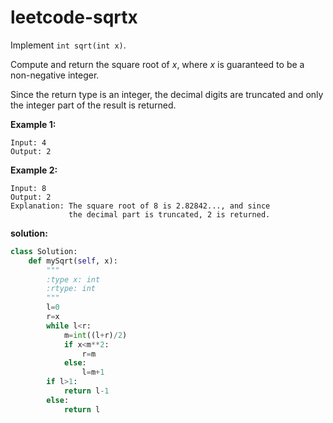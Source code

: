 # leetcode-sqrtx

Implement `int sqrt(int x)`.

Compute and return the square root of *x*, where *x* is guaranteed to be a non-negative integer.

Since the return type is an integer, the decimal digits are truncated and only the integer part of the result is returned.

**Example 1:**

```
Input: 4
Output: 2
```

**Example 2:**

```
Input: 8
Output: 2
Explanation: The square root of 8 is 2.82842..., and since 
             the decimal part is truncated, 2 is returned.
```



**solution:**

```python
class Solution:
    def mySqrt(self, x):
        """
        :type x: int
        :rtype: int
        """
        l=0
        r=x
        while l<r:
            m=int((l+r)/2)
            if x<m**2:
                r=m
            else:
                l=m+1
        if l>1:
            return l-1
        else:
            return l
```

